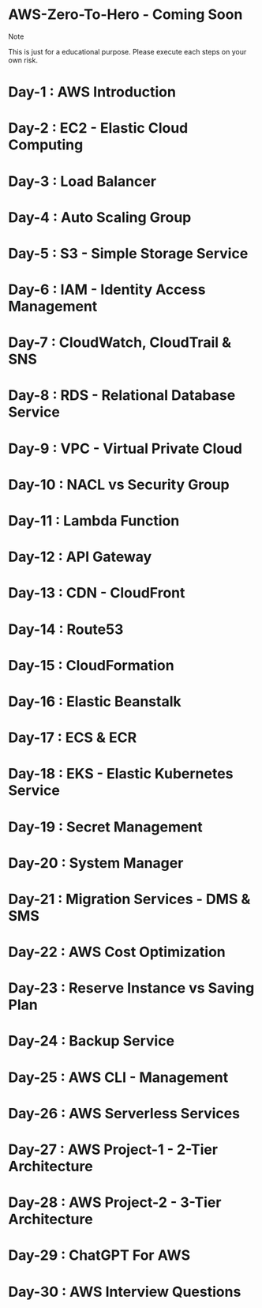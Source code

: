 # AWS-Zero-To-Hero - **Coming Soon**
> [!NOTE]  
> This is just for a educational purpose. Please execute each steps on your own risk.

# Day-1 : AWS Introduction

# Day-2 : EC2 - Elastic Cloud Computing

# Day-3 : Load Balancer

# Day-4 : Auto Scaling Group

# Day-5 : S3 - Simple Storage Service

# Day-6 : IAM - Identity Access Management

# Day-7 : CloudWatch, CloudTrail & SNS

# Day-8 : RDS - Relational Database Service

# Day-9 : VPC - Virtual Private Cloud

# Day-10 : NACL vs Security Group

# Day-11 : Lambda Function

# Day-12 : API Gateway

# Day-13 : CDN - CloudFront

# Day-14 : Route53

# Day-15 : CloudFormation

# Day-16 : Elastic Beanstalk

# Day-17 : ECS & ECR

# Day-18 : EKS - Elastic Kubernetes Service

# Day-19 : Secret Management

# Day-20 : System Manager

# Day-21 : Migration Services - DMS & SMS

# Day-22 : AWS Cost Optimization

# Day-23 : Reserve Instance vs Saving Plan

# Day-24 : Backup Service

# Day-25 : AWS CLI - Management

# Day-26 : AWS Serverless Services

# Day-27 : AWS Project-1 - 2-Tier Architecture

# Day-28 : AWS Project-2 - 3-Tier Architecture

# Day-29 : ChatGPT For AWS

# Day-30 : AWS Interview Questions
